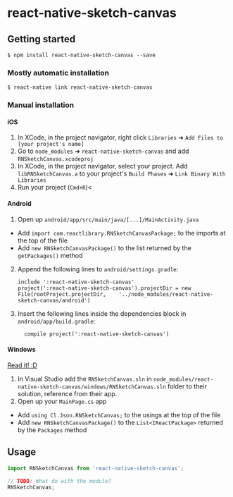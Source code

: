 
# react-native-sketch-canvas

## Getting started

`$ npm install react-native-sketch-canvas --save`

### Mostly automatic installation

`$ react-native link react-native-sketch-canvas`

### Manual installation


#### iOS

1. In XCode, in the project navigator, right click `Libraries` ➜ `Add Files to [your project's name]`
2. Go to `node_modules` ➜ `react-native-sketch-canvas` and add `RNSketchCanvas.xcodeproj`
3. In XCode, in the project navigator, select your project. Add `libRNSketchCanvas.a` to your project's `Build Phases` ➜ `Link Binary With Libraries`
4. Run your project (`Cmd+R`)<

#### Android

1. Open up `android/app/src/main/java/[...]/MainActivity.java`
  - Add `import com.reactlibrary.RNSketchCanvasPackage;` to the imports at the top of the file
  - Add `new RNSketchCanvasPackage()` to the list returned by the `getPackages()` method
2. Append the following lines to `android/settings.gradle`:
  	```
  	include ':react-native-sketch-canvas'
  	project(':react-native-sketch-canvas').projectDir = new File(rootProject.projectDir, 	'../node_modules/react-native-sketch-canvas/android')
  	```
3. Insert the following lines inside the dependencies block in `android/app/build.gradle`:
  	```
      compile project(':react-native-sketch-canvas')
  	```

#### Windows
[Read it! :D](https://github.com/ReactWindows/react-native)

1. In Visual Studio add the `RNSketchCanvas.sln` in `node_modules/react-native-sketch-canvas/windows/RNSketchCanvas.sln` folder to their solution, reference from their app.
2. Open up your `MainPage.cs` app
  - Add `using Cl.Json.RNSketchCanvas;` to the usings at the top of the file
  - Add `new RNSketchCanvasPackage()` to the `List<IReactPackage>` returned by the `Packages` method


## Usage
```javascript
import RNSketchCanvas from 'react-native-sketch-canvas';

// TODO: What do with the module?
RNSketchCanvas;
```
  